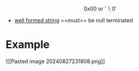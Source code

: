 $$0x00 \text{ or } '\backslash0'$$
- <u>well formed string</u> ==must== be null terminated 

# Example 
![[Pasted image 20240827231808.png]]
